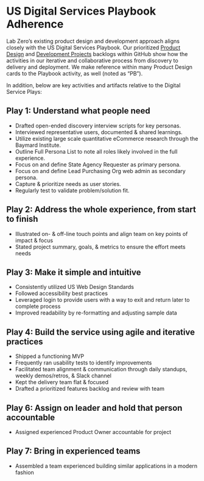 # US Digital Services Playbook Adherence

Lab Zero’s existing product design and development approach aligns closely with the US Digital Services Playbook. Our prioritized [Product Design](https://github.com/labzero/adpq/projects/2) and [Development Projects](https://github.com/labzero/adpq/projects/1) backlogs within GitHub show how the activities in our iterative and collaborative process from discovery to delivery and deployment. We make reference within many Product Design cards to the Playbook activity, as well (noted as “PB”).

In addition, below are key activities and artifacts relative to the Digital Service Plays:

## Play 1: Understand what people need
* Drafted open-ended discovery interview scripts for key personas.
* Interviewed representative users, documented & shared learnings. 
* Utilize existing large scale quantitative eCommerce research through the Baymard Institute.
* Outline Full Persona List to note all roles likely involved in the full experience.
* Focus on and define State Agency Requester as primary persona.
* Focus on and define Lead Purchasing Org web admin as secondary persona.
* Capture & prioritize needs as user stories.
* Regularly test to validate problem/solution fit.

## Play 2: Address the whole experience, from start to finish
* Illustrated on- & off-line touch points and align team on key points of impact & focus
* Stated project summary, goals, & metrics to ensure the effort meets needs

## Play 3: Make it simple and intuitive
* Consistently utilized US Web Design Standards
* Followed accessibility best practices
* Leveraged login to provide users with a way to exit and return later to complete process
* Improved readability by re-formatting and adjusting sample data

## Play 4: Build the service using agile and iterative practices
* Shipped a functioning MVP
* Frequently ran usability tests to identify improvements
* Facilitated team alignment & communication through daily standups, weekly demos/retros, & Slack channel
* Kept the delivery team flat & focused
* Drafted a prioritized features backlog and review with team

## Play 6: Assign on leader and hold that person accountable
* Assigned experienced Product Owner accountable for project

## Play 7: Bring in experienced teams
* Assembled a team experienced building similar applications in a modern fashion




